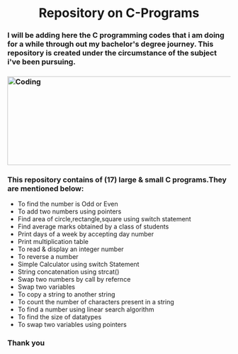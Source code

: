<h1 align="center">Repository on C-Programs</h1>
<h3>I will be adding here the C programming codes that i am doing for a while through out my bachelor's degree journey.
    This repository is created under the circumstance of the subject i've been pursuing.<h3>

<img align="center" alt="Coding" width="650" height="200" 
    src="https://imageconindia.com/courses/media/top-banner/course/c_banner.jpg">
<h3>This repository contains of (17) large & small C programs.They are mentioned below:</h3>

<ul>
    <li>To find the number is Odd or Even</li>
    <li>To add two numbers using pointers</li>
    <li>Find area of circle,rectangle,square using switch statement</li>
    <li>Find average marks obtained by a class of students</li>
    <li>Print days of a week by accepting day number</li>
    <li>Print multiplication table</li>
    <li>To read & display an integer number</li>
    <li>To reverse a number</li>
    <li>Simple Calculator using switch Statement</li>
    <li>String concatenation using strcat()</li>
    <li>Swap two numbers by call by refernce</li>
    <li>Swap two variables</li>
    <li>To copy a string to another string</li>
    <li>To count the number of characters present in a string</li>
    <li>To find a number using linear search algorithm</li>
    <li>To find the size of datatypes</li>
    <li>To swap two variables using pointers</li>
</ul>

<h3>Thank you</h3>
